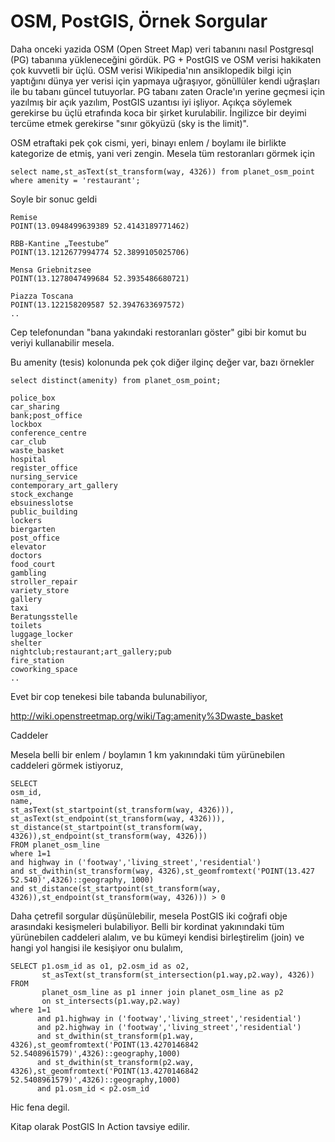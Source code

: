 # OSM, PostGIS, Örnek Sorgular

Daha onceki yazida OSM (Open Street Map) veri tabanını nasıl
Postgresql (PG) tabanına yükleneceğini gördük. PG + PostGIS ve OSM
verisi hakikaten çok kuvvetli bir üçlü. OSM verisi Wikipedia'nın
ansiklopedik bilgi için yaptığını dünya yer verisi için yapmaya
uğraşıyor, gönüllüler kendi uğraşları ile bu tabanı güncel
tutuyorlar. PG tabanı zaten Oracle'ın yerine geçmesi için yazılmış bir
açık yazılım, PostGIS uzantısı iyi işliyor. Açıkça söylemek gerekirse
bu üçlü etrafında koca bir şirket kurulabilir. İngilizce bir deyimi
tercüme etmek gerekirse "sınır gökyüzü (sky is the limit)".

OSM etraftaki pek çok cismi, yeri, binayı enlem / boylamı ile birlikte
kategorize de etmiş, yani veri zengin. Mesela tüm restoranları görmek
için

```
select name,st_asText(st_transform(way, 4326)) from planet_osm_point
where amenity = 'restaurant';
```

Soyle bir sonuc geldi

```
Remise
POINT(13.0948499639389 52.4143189771462)

RBB-Kantine „Teestube“
POINT(13.1212677994774 52.3899105025706)

Mensa Griebnitzsee
POINT(13.1278047499684 52.3935486680721)

Piazza Toscana
POINT(13.122158209587 52.3947633697572)
..
```

Cep telefonundan "bana yakındaki restoranları göster" gibi bir komut
bu veriyi kullanabilir mesela.

Bu amenity (tesis) kolonunda pek çok diğer ilginç değer var, bazı örnekler

```
select distinct(amenity) from planet_osm_point;
```

```
police_box
car_sharing
bank;post_office
lockbox
conference_centre
car_club
waste_basket
hospital
register_office
nursing_service
contemporary_art_gallery
stock_exchange
ebsuinesslotse
public_building
lockers
biergarten
post_office
elevator
doctors
food_court
gambling
stroller_repair
variety_store
gallery
taxi
Beratungsstelle
toilets
luggage_locker
shelter
nightclub;restaurant;art_gallery;pub
fire_station
coworking_space
..
```

Evet bir cop tenekesi bile tabanda bulunabiliyor,

http://wiki.openstreetmap.org/wiki/Tag:amenity%3Dwaste_basket

Caddeler

Mesela belli bir enlem / boylamın 1 km yakınındaki tüm yürünebilen
caddeleri görmek istiyoruz,

```
SELECT
osm_id,
name,
st_asText(st_startpoint(st_transform(way, 4326))),
st_asText(st_endpoint(st_transform(way, 4326))),
st_distance(st_startpoint(st_transform(way, 4326)),st_endpoint(st_transform(way, 4326)))
FROM planet_osm_line
where 1=1
and highway in ('footway','living_street','residential')
and st_dwithin(st_transform(way, 4326),st_geomfromtext('POINT(13.427 52.540)',4326)::geography, 1000)
and st_distance(st_startpoint(st_transform(way, 4326)),st_endpoint(st_transform(way, 4326))) > 0
```

Daha çetrefil sorgular düşünülebilir, mesela PostGIS iki coğrafi obje
arasındaki kesişmeleri bulabiliyor. Belli bir kordinat yakınındaki tüm
yürünebilen caddeleri alalım, ve bu kümeyi kendisi birleştirelim
(join) ve hangi yol hangisi ile kesişiyor onu bulalım,

```
SELECT p1.osm_id as o1, p2.osm_id as o2,
       st_asText(st_transform(st_intersection(p1.way,p2.way), 4326)) 
FROM
       planet_osm_line as p1 inner join planet_osm_line as p2
       on st_intersects(p1.way,p2.way) 
where 1=1
      and p1.highway in ('footway','living_street','residential')
      and p2.highway in ('footway','living_street','residential')
      and st_dwithin(st_transform(p1.way, 4326),st_geomfromtext('POINT(13.4270146842 52.5408961579)',4326)::geography,1000)
      and st_dwithin(st_transform(p2.way, 4326),st_geomfromtext('POINT(13.4270146842 52.5408961579)',4326)::geography,1000)
      and p1.osm_id < p2.osm_id 
```

Hic fena degil.

Kitap olarak PostGIS In Action tavsiye edilir.






